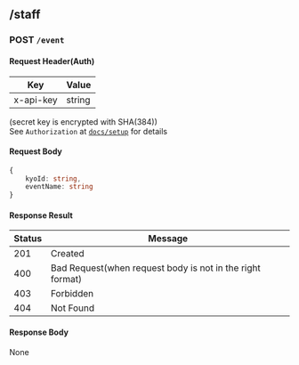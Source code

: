 ## /staff

### POST `/event`
#### Request Header(Auth)

| Key       | Value  |
| --------- | ------ | 
| x-api-key | string |

(secret key is encrypted with SHA(384))  
See `Authorization` at [`docs/setup`](./setup.md) for details

#### Request Body
```ts
{
    kyoId: string,
    eventName: string
}
```

#### Response Result
| Status | Message                           |
| ---- | --------------------------------- |
| 201  | Created                           |
| 400 | Bad Request(when request body is not in the right format) |
| 403 | Forbidden     |
| 404 | Not Found      |

#### Response Body
None
